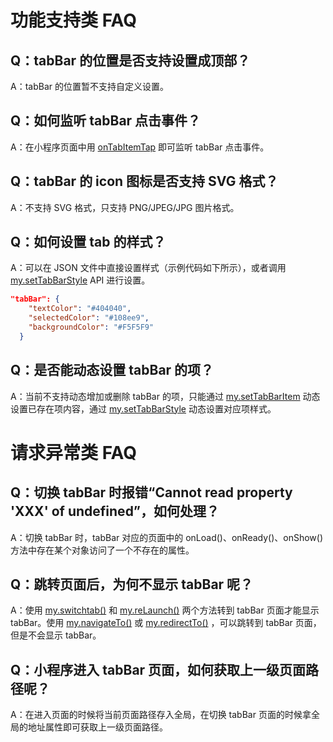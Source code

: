 # 功能支持类 FAQ

## Q：tabBar 的位置是否支持设置成顶部？

A：tabBar 的位置暂不支持自定义设置。

## Q：如何监听 tabBar 点击事件？

A：在小程序页面中用 [onTabItemTap](https://opendocs.alipay.com/mini/api/navg36) 即可监听 tabBar 点击事件。

## Q：tabBar 的 icon 图标是否支持 SVG 格式？

A：不支持 SVG 格式，只支持 PNG/JPEG/JPG 图片格式。

## Q：如何设置 tab 的样式？

A：可以在 JSON 文件中直接设置样式（示例代码如下所示），或者调用 [my.setTabBarStyle](https://opendocs.alipay.com/mini/api/wcf0sv) API 进行设置。

```json
"tabBar": {
    "textColor": "#404040",
    "selectedColor": "#108ee9",
    "backgroundColor": "#F5F5F9"
  }
```
## Q：是否能动态设置 tabBar 的项？
A：当前不支持动态增加或删除 tabBar 的项，只能通过 [my.setTabBarItem](https://opendocs.alipay.com/mini/api/zu37bk) 动态设置已存在项内容，通过 [my.setTabBarStyle](https://opendocs.alipay.com/mini/api/wcf0sv) 动态设置对应项样式。


# 请求异常类 FAQ

## Q：切换 tabBar 时报错“Cannot read property 'XXX' of undefined”，如何处理？

A：切换 tabBar 时，tabBar 对应的页面中的 onLoad()、onReady()、onShow() 方法中存在某个对象访问了一个不存在的属性。

## Q：跳转页面后，为何不显示 tabBar 呢？

A：使用 [my.switchtab()](https://opendocs.alipay.com/mini/api/ui-tabbar) 和 [my.reLaunch()](https://opendocs.alipay.com/mini/api/hmn54z) 两个方法转到 tabBar 页面才能显示 tabBar。使用 [my.navigateTo()](https://opendocs.alipay.com/mini/api/zwi8gx) 或 [my.redirectTo()](https://opendocs.alipay.com/mini/api/fh18ky) ，可以跳转到 tabBar 页面，但是不会显示 tabBar。

## Q：小程序进入 tabBar 页面，如何获取上一级页面路径呢？

A：在进入页面的时候将当前页面路径存入全局，在切换 tabBar 页面的时候拿全局的地址属性即可获取上一级页面路径。

